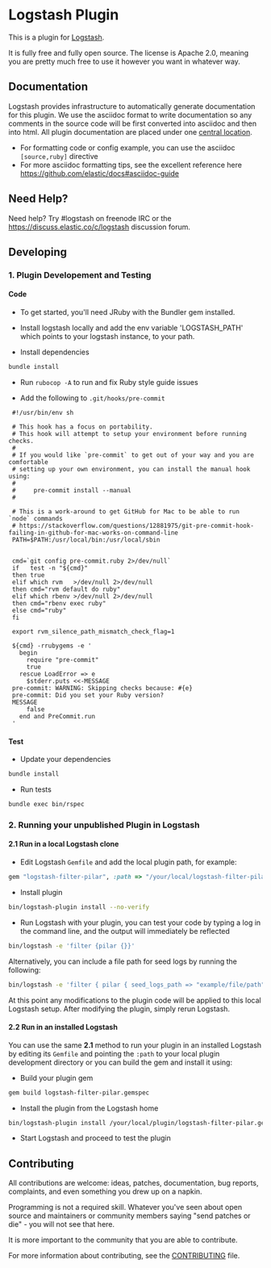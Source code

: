 # Logstash Plugin

This is a plugin for [Logstash](https://github.com/elastic/logstash).

It is fully free and fully open source. The license is Apache 2.0, meaning you are pretty much free to use it however you want in whatever way.

## Documentation

Logstash provides infrastructure to automatically generate documentation for this plugin. We use the asciidoc format to write documentation so any comments in the source code will be first converted into asciidoc and then into html. All plugin documentation are placed under one [central location](http://www.elastic.co/guide/en/logstash/current/).

- For formatting code or config example, you can use the asciidoc `[source,ruby]` directive
- For more asciidoc formatting tips, see the excellent reference here https://github.com/elastic/docs#asciidoc-guide

## Need Help?

Need help? Try #logstash on freenode IRC or the https://discuss.elastic.co/c/logstash discussion forum.

## Developing

### 1. Plugin Developement and Testing

#### Code
- To get started, you'll need JRuby with the Bundler gem installed.

- Install logstash locally and add the env variable 'LOGSTASH_PATH' which points to your logstash instance, to your path.

- Install dependencies
```sh
bundle install
```

- Run `rubocop -A` to run and fix Ruby style guide issues

- Add the following to `.git/hooks/pre-commit`

```
 #!/usr/bin/env sh

 # This hook has a focus on portability.
 # This hook will attempt to setup your environment before running checks.
 #
 # If you would like `pre-commit` to get out of your way and you are comfortable
 # setting up your own environment, you can install the manual hook using:
 #
 #     pre-commit install --manual
 #

 # This is a work-around to get GitHub for Mac to be able to run `node` commands
 # https://stackoverflow.com/questions/12881975/git-pre-commit-hook-failing-in-github-for-mac-works-on-command-line
 PATH=$PATH:/usr/local/bin:/usr/local/sbin


 cmd=`git config pre-commit.ruby 2>/dev/null`
 if   test -n "${cmd}"
 then true
 elif which rvm   >/dev/null 2>/dev/null
 then cmd="rvm default do ruby"
 elif which rbenv >/dev/null 2>/dev/null
 then cmd="rbenv exec ruby"
 else cmd="ruby"
 fi

 export rvm_silence_path_mismatch_check_flag=1

 ${cmd} -rrubygems -e '
   begin
     require "pre-commit"
     true
   rescue LoadError => e
     $stderr.puts <<-MESSAGE
 pre-commit: WARNING: Skipping checks because: #{e}
 pre-commit: Did you set your Ruby version?
 MESSAGE
     false
   end and PreCommit.run
 '
```


#### Test

- Update your dependencies

```sh
bundle install
```

- Run tests

```sh
bundle exec bin/rspec
```

### 2. Running your unpublished Plugin in Logstash

#### 2.1 Run in a local Logstash clone

- Edit Logstash `Gemfile` and add the local plugin path, for example:
```ruby
gem "logstash-filter-pilar", :path => "/your/local/logstash-filter-pilar"
```
- Install plugin
```sh
bin/logstash-plugin install --no-verify
```
- Run Logstash with your plugin, you can test your code by typing a log in the command line, and the output will immediately be reflected
```sh
bin/logstash -e 'filter {pilar {}}'
```
Alternatively, you can include a file path for seed logs by running the following:
```sh
bin/logstash -e 'filter { pilar { seed_logs_path => "example/file/path" } }'
```

At this point any modifications to the plugin code will be applied to this local Logstash setup. After modifying the plugin, simply rerun Logstash.

#### 2.2 Run in an installed Logstash

You can use the same **2.1** method to run your plugin in an installed Logstash by editing its `Gemfile` and pointing the `:path` to your local plugin development directory or you can build the gem and install it using:

- Build your plugin gem
```sh
gem build logstash-filter-pilar.gemspec
```
- Install the plugin from the Logstash home
```sh
bin/logstash-plugin install /your/local/plugin/logstash-filter-pilar.gem
```
- Start Logstash and proceed to test the plugin

## Contributing

All contributions are welcome: ideas, patches, documentation, bug reports, complaints, and even something you drew up on a napkin.

Programming is not a required skill. Whatever you've seen about open source and maintainers or community members  saying "send patches or die" - you will not see that here.

It is more important to the community that you are able to contribute.

For more information about contributing, see the [CONTRIBUTING](https://github.com/elastic/logstash/blob/main/CONTRIBUTING.md) file.
